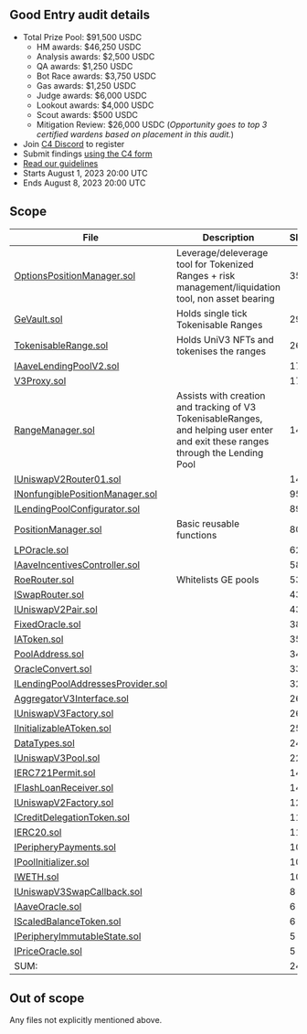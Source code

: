 ## Good Entry audit details
- Total Prize Pool: $91,500 USDC 
  - HM awards: $46,250 USDC 
  - Analysis awards: $2,500 USDC 
  - QA awards: $1,250 USDC 
  - Bot Race awards: $3,750 USDC 
  - Gas awards: $1,250 USDC 
  - Judge awards: $6,000 USDC 
  - Lookout awards: $4,000 USDC 
  - Scout awards: $500 USDC 
  - Mitigation Review: $26,000 USDC (*Opportunity goes to top 3 certified wardens based on placement in this audit.*)
- Join [C4 Discord](https://discord.gg/code4rena) to register
- Submit findings [using the C4 form](https://code4rena.com/contests/2023-08-good-entry/submit)
- [Read our guidelines 
](https://docs.code4rena.com/roles/wardens)
- Starts August 1, 2023 20:00 UTC 
- Ends August 8, 2023 20:00 UTC 


## Scope

| File                                                                                                                                                  | Description                                                                                                                       | SLOC |
| ----------------------------------------------------------------------------------------------------------------------------------------------------- | --------------------------------------------------------------------------------------------------------------------------------- | ---- |
| [OptionsPositionManager.sol](https://github.com/code-423n4/2023-08-goodentry/blob/main/contracts/PositionManager/OptionsPositionManager.sol)          | Leverage/deleverage tool for Tokenized Ranges + risk management/liquidation tool, non asset bearing                               | 350  |
| [GeVault.sol](https://github.com/code-423n4/2023-08-goodentry/blob/main/contracts/GeVault.sol)                                                        | Holds single tick Tokenisable Ranges                                                                                              | 296  |
| [TokenisableRange.sol](https://github.com/code-423n4/2023-08-goodentry/blob/main/contracts/TokenisableRange.sol)                                      | Holds UniV3 NFTs and tokenises the ranges                                                                                         | 265  |
| [IAaveLendingPoolV2.sol](https://github.com/code-423n4/2023-08-goodentry/blob/main/contracts/interfaces/IAaveLendingPoolV2.sol)                       |                                                                                                                                   | 176  |
| [V3Proxy.sol](https://github.com/code-423n4/2023-08-goodentry/blob/main/contracts/helper/V3Proxy.sol)                                                 |                                                                                                                                   | 170  |
| [RangeManager.sol](https://github.com/code-423n4/2023-08-goodentry/blob/main/contracts/RangeManager.sol)                                              | Assists with creation and tracking of V3 TokenisableRanges, and helping user enter and exit these ranges through the Lending Pool | 144  |
| [IUniswapV2Router01.sol](https://github.com/code-423n4/2023-08-goodentry/blob/main/contracts/interfaces/IUniswapV2Router01.sol)                       |                                                                                                                                   | 141  |
| [INonfungiblePositionManager.sol](https://github.com/code-423n4/2023-08-goodentry/blob/main/contracts/interfaces/INonfungiblePositionManager.sol)     |                                                                                                                                   | 95   |
| [ILendingPoolConfigurator.sol](https://github.com/code-423n4/2023-08-goodentry/blob/main/contracts/interfaces/ILendingPoolConfigurator.sol)           |                                                                                                                                   | 89   |
| [PositionManager.sol](https://github.com/code-423n4/2023-08-goodentry/blob/main/contracts/PositionManager/PositionManager.sol)                        | Basic reusable functions                                                                                                          | 80   |
| [LPOracle.sol](https://github.com/code-423n4/2023-08-goodentry/blob/main/contracts/helper/LPOracle.sol)                                               |                                                                                                                                   | 62   |
| [IAaveIncentivesController.sol](https://github.com/code-423n4/2023-08-goodentry/blob/main/contracts/interfaces/IAaveIncentivesController.sol)         |                                                                                                                                   | 58   |
| [RoeRouter.sol](https://github.com/code-423n4/2023-08-goodentry/blob/main/contracts/RoeRouter.sol)                                                    | Whitelists GE pools                                                                                                               | 53   |
| [ISwapRouter.sol](https://github.com/code-423n4/2023-08-goodentry/blob/main/contracts/interfaces/ISwapRouter.sol)                                     |                                                                                                                                   | 43   |
| [IUniswapV2Pair.sol](https://github.com/code-423n4/2023-08-goodentry/blob/main/contracts/interfaces/IUniswapV2Pair.sol)                               |                                                                                                                                   | 43   |
| [FixedOracle.sol](https://github.com/code-423n4/2023-08-goodentry/blob/main/contracts/helper/FixedOracle.sol)                                         |                                                                                                                                   | 38   |
| [IAToken.sol](https://github.com/code-423n4/2023-08-goodentry/blob/main/contracts/interfaces/IAToken.sol)                                             |                                                                                                                                   | 35   |
| [PoolAddress.sol](https://github.com/code-423n4/2023-08-goodentry/blob/main/contracts/interfaces/PoolAddress.sol)                                     |                                                                                                                                   | 34   |
| [OracleConvert.sol](https://github.com/code-423n4/2023-08-goodentry/blob/main/contracts/helper/OracleConvert.sol/)                                    |                                                                                                                                   | 33   |
| [ILendingPoolAddressesProvider.sol](https://github.com/code-423n4/2023-08-goodentry/blob/main/contracts/interfaces/ILendingPoolAddressesProvider.sol) |                                                                                                                                   | 32   |
| [AggregatorV3Interface.sol](https://github.com/code-423n4/2023-08-goodentry/blob/main/contracts/interfaces/AggregatorV3Interface.sol)                 |                                                                                                                                   | 26   |
| [IUniswapV3Factory.sol](https://github.com/code-423n4/2023-08-goodentry/blob/main/contracts/interfaces/IUniswapV3Factory.sol)                         |                                                                                                                                   | 26   |
| [IInitializableAToken.sol](https://github.com/code-423n4/2023-08-goodentry/blob/main/contracts/interfaces/IInitializableAToken.sol)                   |                                                                                                                                   | 25   |
| [DataTypes.sol](https://github.com/code-423n4/2023-08-goodentry/blob/main/contracts/interfaces/DataTypes.sol)                                         |                                                                                                                                   | 24   |
| [IUniswapV3Pool.sol](https://github.com/code-423n4/2023-08-goodentry/blob/main/contracts/interfaces/IUniswapV3Pool.sol)                               |                                                                                                                                   | 22   |
| [IERC721Permit.sol](https://github.com/code-423n4/2023-08-goodentry/blob/main/contracts/interfaces/IERC721Permit.sol)                                 |                                                                                                                                   | 14   |
| [IFlashLoanReceiver.sol](https://github.com/code-423n4/2023-08-goodentry/blob/main/contracts/interfaces/IFlashLoanReceiver.sol)                       |                                                                                                                                   | 14   |
| [IUniswapV2Factory.sol](https://github.com/code-423n4/2023-08-goodentry/blob/main/contracts/interfaces/IUniswapV2Factory.sol)                         |                                                                                                                                   | 12   |
| [ICreditDelegationToken.sol](https://github.com/code-423n4/2023-08-goodentry/blob/main/contracts/interfaces/ICreditDelegationToken.sol)               |                                                                                                                                   | 11   |
| [IERC20.sol](https://github.com/code-423n4/2023-08-goodentry/blob/main/contracts/interfaces/IERC20.sol)                                               |                                                                                                                                   | 11   |
| [IPeripheryPayments.sol](https://github.com/code-423n4/2023-08-goodentry/blob/main/contracts/interfaces/IPeripheryPayments.sol)                       |                                                                                                                                   | 10   |
| [IPoolInitializer.sol](https://github.com/code-423n4/2023-08-goodentry/blob/main/contracts/interfaces/IPoolInitializer.sol)                           |                                                                                                                                   | 10   |
| [IWETH.sol](https://github.com/code-423n4/2023-08-goodentry/blob/main/contracts/interfaces/IWETH.sol)                                                 |                                                                                                                                   | 10   |
| [IUniswapV3SwapCallback.sol](https://github.com/code-423n4/2023-08-goodentry/blob/main/contracts/interfaces/IUniswapV3SwapCallback.sol)               |                                                                                                                                   | 8    |
| [IAaveOracle.sol](https://github.com/code-423n4/2023-08-goodentry/blob/main/contracts/interfaces/IAaveOracle.sol)                                     |                                                                                                                                   | 6    |
| [IScaledBalanceToken.sol](https://github.com/code-423n4/2023-08-goodentry/blob/main/contracts/interfaces/IScaledBalanceToken.sol)                     |                                                                                                                                   | 6    |
| [IPeripheryImmutableState.sol](https://github.com/code-423n4/2023-08-goodentry/blob/main/contracts/interfaces/IPeripheryImmutableState.sol)           |                                                                                                                                   | 5    |
| [IPriceOracle.sol](https://github.com/code-423n4/2023-08-goodentry/blob/main/contracts/interfaces/IPriceOracle.sol)                                   |                                                                                                                                   | 5    |
| SUM:                                                                                                                                                  |                                                                                                                                   | 2482 |                                                                                                                                         |                                                                                                                                   | **2482** |

## Out of scope
Any files not explicitly mentioned above.
